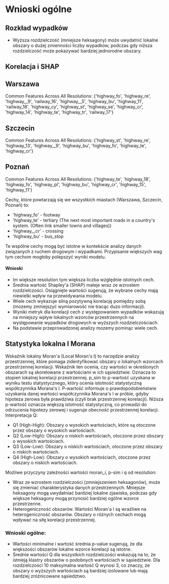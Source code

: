 # Wnioski ogólne 

## Rozkład wypadków
- Wyższa rozdzielczość (mniejsze heksagony) może uwydatnić lokalne obszary o dużej zmienności liczby wypadków, podczas gdy niższa rozdzielczość może pokazywać bardziej jednorodne obszary.

## Korelacja i SHAP

## Warszawa
Common Features Across All Resolutions:
{'highway_fo', 'highway_re', 'highway__9', 'railway_16', 'highway__5', 'highway_bu', 'highway_11', 'railway_18', 'highway_cy', 'highway_st', 'highway_se', 'highway_cr', 'highway_14', 'highway_te', 'highway_tr', 'railway_17'}

## Szczecin
Common Features Across All Resolutions:
{'highway_st', 'highway_re', 'highway_13', 'highway__9', 'highway_bu', 'highway_fo', 'highway_te', 'highway_cr'}

## Poznań
Common Features Across All Resolutions:
{'highway_te', 'highway_18', 'highway_fo', 'highway_pl', 'highway_bu', 'highway_cr', 'highway_15', 'highway_11'}


Cechy, które powtarzają się we wszystkich miastach (Warszawa, Szczecin, Poznań) to:
- 'highway_fo' - footway
- 'highway_te' - tertiary (The next most important roads in a country's system. (Often link smaller towns and villages))
- 'highway__cr' - crossing
- 'highway_bu' - bus_stop

Te wspólne cechy mogą być istotne w kontekście analizy danych związanych z ruchem drogowym i wypadkami. Przypisanie większych wag tym cechom mogłoby polepszyć wyniki modelu.

#### Wnioski 
- Im większe resolution tym większa liczba względnie istotnych cech.
 - Średnia wartość Shapley'a (SHAP) maleje wraz ze wzrostem rozdzielczości. Osiągnięte wartości sugerują, że wybrane cechy mają niewielki wpływ na przewidywania modelu. 
 - Wiele cech wykazuje silną pozytywną korelację pomiędzy sobą (mozemy zmniejszyć wymiarowość nie tracąc duzo informacji).
 - Wyniki metryk dla korelacji cech z występowaniem wypadków wskazują na mniejszy wpływ lokalnych wzorców przestrzennych na występowanie wypadków drogowych w wyższych rozdzielczościach. 
 - Na podstawie przeprowadzonej analizy mozemy pominąc wiele cech. 

## Statystyka lokalna I Morana
Wskaźnik lokalny Moran'a (Local Moran's I) to narzędzie analizy przestrzennej, które pomaga zidentyfikować obszary o lokalnych wzorcach przestrzennej korelacji. Wskaźnik ten ocenia, czy wartości w określonych obszarach są skorelowane z wartościami w ich sąsiedztwie. Oznacza to stopień lokalnej korelacji przestrzennej.
p_sim to p-wartość uzyskana w wyniku testu statystycznego, który ocenia istotność statystyczną współczynnika Morana's I. P-wartość informuje o prawdopodobieństwie uzyskania danej wartości współczynnika Morana's I w próbie, gdyby hipoteza zerowa była prawdziwa (czyli brak przestrzennej korelacji). Niższa p-wartość oznacza większą istotność statystyczną, co prowadzi do odrzucenia hipotezy zerowej i sugeruje obecność przestrzennej korelacji.
Interpretacja Q:
- Q1 (High-High): Obszary o wysokich wartościach, które są otoczone przez obszary o wysokich wartościach.
- Q2 (Low-High): Obszary o niskich wartościach, otoczone przez obszary o wysokich wartościach.
- Q3 (Low-Low): Obszary o niskich wartościach, otoczone przez obszary o niskich wartościach. 
- Q4 (High-Low): Obszary o wysokich wartościach, otoczone przez obszary o niskich wartościach. 

Możliwe przyczyny zależności wartości moran_i, p-sim i q od resolution:
- Wraz ze wzrostem rozdzielczości (zmniejszeniem heksagonów), może się zmieniać charakterystyka danych przestrzennych. Mniejsze heksagony mogą uwydatniać bardziej lokalne zjawiska, podczas gdy większe heksagony mogą przynosić bardziej ogólne wzorce przestrzenne.
- Heterogeniczność obszarów. Wartości Moran'a I są wrażliwe na heterogeniczność obszarów. Obszary o różnych cechach mogą wpływać na siłę korelacji przestrzennej.

### Wnioski ogólne:
- Wartości minimalne i wartość średnia p-value sugerują, że dla większości obszarów lokalne wzorce korelacji są istotne.
- Średnie wartości Q dla wszystkich rozdzielczości wskazują na to, że istnieją klastry obszarów o podobnych wartościach w sąsiedztwie. Dla rozdzielczości 10 maksymalna wartość Q wynosi 3, co znaczy, że obszary o wyższych wartościach są bardziej izolowane lub mają bardziej zróżnicowane sąsiedztwo.
